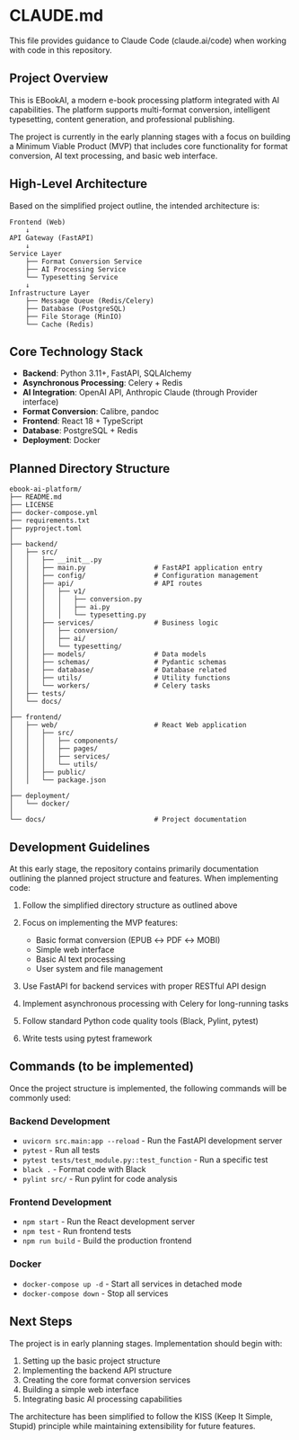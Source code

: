 # CLAUDE.md

This file provides guidance to Claude Code (claude.ai/code) when working with code in this repository.

## Project Overview

This is EBookAI, a modern e-book processing platform integrated with AI capabilities. The platform supports multi-format conversion, intelligent typesetting, content generation, and professional publishing.

The project is currently in the early planning stages with a focus on building a Minimum Viable Product (MVP) that includes core functionality for format conversion, AI text processing, and basic web interface.

## High-Level Architecture

Based on the simplified project outline, the intended architecture is:

```plaintext
Frontend (Web)
    ↓
API Gateway (FastAPI)
    ↓
Service Layer
    ├── Format Conversion Service
    ├── AI Processing Service
    └── Typesetting Service
    ↓
Infrastructure Layer
    ├── Message Queue (Redis/Celery)
    ├── Database (PostgreSQL)
    ├── File Storage (MinIO)
    └── Cache (Redis)
```

## Core Technology Stack

- **Backend**: Python 3.11+, FastAPI, SQLAlchemy
- **Asynchronous Processing**: Celery + Redis
- **AI Integration**: OpenAI API, Anthropic Claude (through Provider interface)
- **Format Conversion**: Calibre, pandoc
- **Frontend**: React 18 + TypeScript
- **Database**: PostgreSQL + Redis
- **Deployment**: Docker

## Planned Directory Structure

```plaintext
ebook-ai-platform/
├── README.md
├── LICENSE
├── docker-compose.yml
├── requirements.txt
├── pyproject.toml
│
├── backend/
│   ├── src/
│   │   ├── __init__.py
│   │   ├── main.py                 # FastAPI application entry
│   │   ├── config/                 # Configuration management
│   │   ├── api/                    # API routes
│   │   │   ├── v1/
│   │   │   │   ├── conversion.py
│   │   │   │   ├── ai.py
│   │   │   │   └── typesetting.py
│   │   ├── services/               # Business logic
│   │   │   ├── conversion/
│   │   │   ├── ai/
│   │   │   └── typesetting/
│   │   ├── models/                 # Data models
│   │   ├── schemas/                # Pydantic schemas
│   │   ├── database/               # Database related
│   │   ├── utils/                  # Utility functions
│   │   └── workers/                # Celery tasks
│   ├── tests/
│   └── docs/
│
├── frontend/
│   ├── web/                        # React Web application
│   │   ├── src/
│   │   │   ├── components/
│   │   │   ├── pages/
│   │   │   ├── services/
│   │   │   └── utils/
│   │   ├── public/
│   │   └── package.json
│
├── deployment/
│   └── docker/
│
└── docs/                           # Project documentation
```

## Development Guidelines

At this early stage, the repository contains primarily documentation outlining the planned project structure and features. When implementing code:

1. Follow the simplified directory structure as outlined above
2. Focus on implementing the MVP features:
   - Basic format conversion (EPUB ↔ PDF ↔ MOBI)
   - Simple web interface
   - Basic AI text processing
   - User system and file management

3. Use FastAPI for backend services with proper RESTful API design
4. Implement asynchronous processing with Celery for long-running tasks
5. Follow standard Python code quality tools (Black, Pylint, pytest)
6. Write tests using pytest framework

## Commands (to be implemented)

Once the project structure is implemented, the following commands will be commonly used:

### Backend Development

- `uvicorn src.main:app --reload` - Run the FastAPI development server
- `pytest` - Run all tests
- `pytest tests/test_module.py::test_function` - Run a specific test
- `black .` - Format code with Black
- `pylint src/` - Run pylint for code analysis

### Frontend Development

- `npm start` - Run the React development server
- `npm test` - Run frontend tests
- `npm run build` - Build the production frontend

### Docker

- `docker-compose up -d` - Start all services in detached mode
- `docker-compose down` - Stop all services

## Next Steps

The project is in early planning stages. Implementation should begin with:

1. Setting up the basic project structure
2. Implementing the backend API structure
3. Creating the core format conversion services
4. Building a simple web interface
5. Integrating basic AI processing capabilities

The architecture has been simplified to follow the KISS (Keep It Simple, Stupid) principle while maintaining extensibility for future features.
